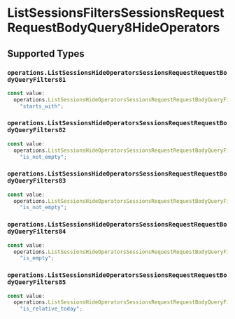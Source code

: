 # ListSessionsFiltersSessionsRequestRequestBodyQuery8HideOperators


## Supported Types

### `operations.ListSessionsHideOperatorsSessionsRequestRequestBodyQueryFilters81`

```typescript
const value:
  operations.ListSessionsHideOperatorsSessionsRequestRequestBodyQueryFilters81 =
    "starts_with";
```

### `operations.ListSessionsHideOperatorsSessionsRequestRequestBodyQueryFilters82`

```typescript
const value:
  operations.ListSessionsHideOperatorsSessionsRequestRequestBodyQueryFilters82 =
    "is_not_empty";
```

### `operations.ListSessionsHideOperatorsSessionsRequestRequestBodyQueryFilters83`

```typescript
const value:
  operations.ListSessionsHideOperatorsSessionsRequestRequestBodyQueryFilters83 =
    "is_not_empty";
```

### `operations.ListSessionsHideOperatorsSessionsRequestRequestBodyQueryFilters84`

```typescript
const value:
  operations.ListSessionsHideOperatorsSessionsRequestRequestBodyQueryFilters84 =
    "is_empty";
```

### `operations.ListSessionsHideOperatorsSessionsRequestRequestBodyQueryFilters85`

```typescript
const value:
  operations.ListSessionsHideOperatorsSessionsRequestRequestBodyQueryFilters85 =
    "is_relative_today";
```


